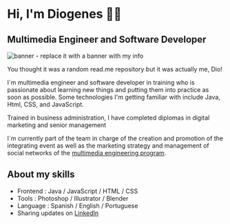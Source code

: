 <!--
### Profile under construction 🚧

You thought it was a random read.me repository but it was actually me, Dio!

Quasi Bohemio - Quasi Contemporâneo
-->

# Hi, I'm Diogenes 👋🏾
## Multimedia Engineer and Software Developer

<img src="https://cdn.hashnode.com/res/hashnode/image/upload/v1642776898162/A0RiFSWR1.jpeg" alt="banner - replace it with a banner with my info">


You thought it was a random read.me repository but it was actually me, Dio! 


I´m multimedia engineer and software developer in training who is passionate about learning new things and putting them into practice as soon as possible. Some technologies I'm getting familiar with include Java, Html, CSS, and JavaScript.


Trained in business administration, I have completed diplomas in digital marketing and senior management

I´m currently part of the team in charge of the creation and promotion of the integrating event as well as the marketing strategy and management of social networks of the  <a href="https://www.instagram.com/ingmultimedia/">multimedia engineering program</a>.


## About my skills <!-- <a href="https://storyset.com/illustration/hand-coding/pana"><img align="left" width="150" height="150" src="https://storyset.com/illustration/programmer/cuate#37474FFF&hide=&hide=complete"></a> -->
- Frontend : Java / JavaScript / HTML / CSS
- Tools : Photoshop / Illustrator / Blender
- Language : Spanish / English / Portuguese
- Sharing updates on <a href="https://www.linkedin.com/in/diogenescelis/">LinkedIn</a>

<!--
Here are some ideas to get you started:

- 🔭 I’m currently working on ...
- 🌱 I’m currently learning ...
- 👯 I’m looking to collaborate on ...
- 🤔 I’m looking for help with ...
- 💬 Ask me about ...
- 📫 How to reach me: ...
- 😄 Pronouns: ...
- ⚡ Fun fact: ...
-->
